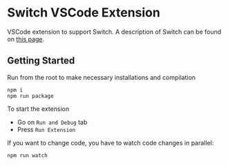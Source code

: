 # Switch VSCode Extension

VSCode extension to support Switch. A description of Switch can be found on [this page](https://switch-model.org/).

## Getting Started
Run from the root to make necessary installations and compilation
```
npm i
npm run package
```
To start the extension
* Go on `Run and Debug` tab
* Press `Run Extension`

If you want to change code, you have to watch code changes in parallel:
```
npm run watch
```
